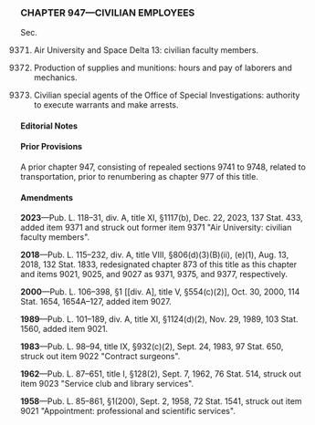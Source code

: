 ### **CHAPTER 947—CIVILIAN EMPLOYEES** ###

Sec.

9371. Air University and Space Delta 13: civilian faculty members.

9375. Production of supplies and munitions: hours and pay of laborers and mechanics.

9377. Civilian special agents of the Office of Special Investigations: authority to execute warrants and make arrests.

#### **Editorial Notes** ####

#### Prior Provisions ####

A prior chapter 947, consisting of repealed sections 9741 to 9748, related to transportation, prior to renumbering as chapter 977 of this title.

#### Amendments ####

**2023**—Pub. L. 118–31, div. A, title XI, §1117(b), Dec. 22, 2023, 137 Stat. 433, added item 9371 and struck out former item 9371 "Air University: civilian faculty members".

**2018**—Pub. L. 115–232, div. A, title VIII, §806(d)(3)(B)(ii), (e)(1), Aug. 13, 2018, 132 Stat. 1833, redesignated chapter 873 of this title as this chapter and items 9021, 9025, and 9027 as 9371, 9375, and 9377, respectively.

**2000**—Pub. L. 106–398, §1 [[div. A], title V, §554(c)(2)], Oct. 30, 2000, 114 Stat. 1654, 1654A–127, added item 9027.

**1989**—Pub. L. 101–189, div. A, title XI, §1124(d)(2), Nov. 29, 1989, 103 Stat. 1560, added item 9021.

**1983**—Pub. L. 98–94, title IX, §932(c)(2), Sept. 24, 1983, 97 Stat. 650, struck out item 9022 "Contract surgeons".

**1962**—Pub. L. 87–651, title I, §128(2), Sept. 7, 1962, 76 Stat. 514, struck out item 9023 "Service club and library services".

**1958**—Pub. L. 85–861, §1(200), Sept. 2, 1958, 72 Stat. 1541, struck out item 9021 "Appointment: professional and scientific services".